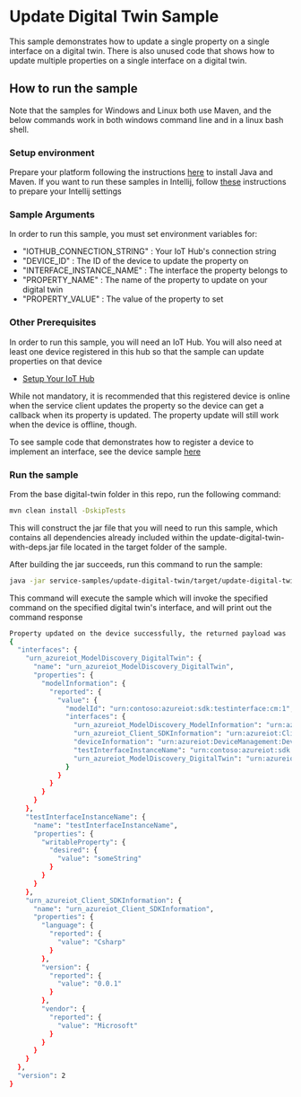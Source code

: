 #  Update Digital Twin Sample

This sample demonstrates how to update a single property on a single interface on a digital twin. There is also unused
code that shows how to update multiple properties on a single interface on a digital twin.

## How to run the sample

Note that the samples for Windows and Linux both use Maven, and the below commands work in both windows command line and in
a linux bash shell.

### Setup environment
Prepare your platform following the instructions [here][devbox-setup] to install Java and Maven.
If you want to run these samples in Intellij, follow [these][intellij-setup] instructions to prepare your Intellij settings

### Sample Arguments

In order to run this sample, you must set environment variables for:
- "IOTHUB_CONNECTION_STRING" : Your IoT Hub's connection string
- "DEVICE_ID" : The ID of the device to update the property on
- "INTERFACE_INSTANCE_NAME" : The interface the property belongs to
- "PROPERTY_NAME" : The name of the property to update on your digital twin
- "PROPERTY_VALUE" : The value of the property to set

### Other Prerequisites
In order to run this sample, you will need an IoT Hub. You will also need at least one device registered in this hub so that the sample can update properties on that device
* [Setup Your IoT Hub][lnk-setup-iot-hub]

While not mandatory, it is recommended that this registered device is online when the service client updates the property so the device can get a callback when its property is updated.
The property update will still work when the device is offline, though.

To see sample code that demonstrates how to register a device to implement an interface, see the device sample [here](../device-samples)

### Run the sample

From the base digital-twin folder in this repo, run the following command:

```sh
mvn clean install -DskipTests
```

This will construct the jar file that you will need to run this sample, which contains all dependencies already included within the update-digital-twin-with-deps.jar file located in the target folder of the sample.

After building the jar succeeds, run this command to run the sample:
```sh
java -jar service-samples/update-digital-twin/target/update-digital-twin-with-deps.jar
```

This command will execute the sample which will invoke the specified command on the specified digital twin's interface, and will print out the command response

```sh
Property updated on the device successfully, the returned payload was
{
  "interfaces": {
    "urn_azureiot_ModelDiscovery_DigitalTwin": {
      "name": "urn_azureiot_ModelDiscovery_DigitalTwin",
      "properties": {
        "modelInformation": {
          "reported": {
            "value": {
              "modelId": "urn:contoso:azureiot:sdk:testinterface:cm:1",
              "interfaces": {
                "urn_azureiot_ModelDiscovery_ModelInformation": "urn:azureiot:ModelDiscovery:ModelInformation:1",
                "urn_azureiot_Client_SDKInformation": "urn:azureiot:Client:SDKInformation:1",
                "deviceInformation": "urn:azureiot:DeviceManagement:DeviceInformation:1",
                "testInterfaceInstanceName": "urn:contoso:azureiot:sdk:testinterface:1",
                "urn_azureiot_ModelDiscovery_DigitalTwin": "urn:azureiot:ModelDiscovery:DigitalTwin:1"
              }
            }
          }
        }
      }
    },
    "testInterfaceInstanceName": {
      "name": "testInterfaceInstanceName",
      "properties": {
        "writableProperty": {
          "desired": {
            "value": "someString"
          }
        }
      }
    },
    "urn_azureiot_Client_SDKInformation": {
      "name": "urn_azureiot_Client_SDKInformation",
      "properties": {
        "language": {
          "reported": {
            "value": "Csharp"
          }
        },
        "version": {
          "reported": {
            "value": "0.0.1"
          }
        },
        "vendor": {
          "reported": {
            "value": "Microsoft"
          }
        }
      }
    }
  },
  "version": 2
}
```

[lnk-setup-iot-hub]: https://aka.ms/howtocreateazureiothub
[devbox-setup]: https://github.com/Azure/azure-iot-sdk-java/tree/preview/digital-twin/doc/java-devbox-setup.md
[intellij-setup]: https://github.com/Azure/azure-iot-sdk-java/tree/preview/digital-twin/doc/building_sdk.md